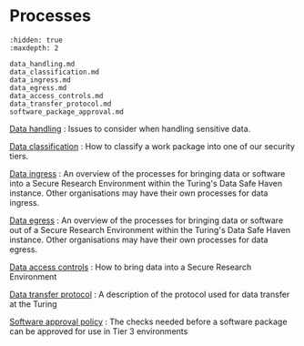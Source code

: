 # Processes

```{toctree}
:hidden: true
:maxdepth: 2

data_handling.md
data_classification.md
data_ingress.md
data_egress.md
data_access_controls.md
data_transfer_protocol.md
software_package_approval.md
```

[Data handling](data_handling.md)
: Issues to consider when handling sensitive data.

[Data classification](data_classification.md)
: How to classify a work package into one of our security tiers.

[Data ingress](data_ingress.md)
: An overview of the processes for bringing data or software into a Secure Research Environment within the Turing's Data Safe Haven instance. Other organisations may have their own processes for data ingress.

[Data egress](data_egress.md)
: An overview of the processes for bringing data or software out of a Secure Research Environment within the Turing's Data Safe Haven instance. Other organisations may have their own processes for data egress.

[Data access controls](data_access_controls.md)
: How to bring data into a Secure Research Environment

[Data transfer protocol](data_transfer_protocol.md)
: A description of the protocol used for data transfer at the Turing

[Software approval policy](software_package_approval.md)
: The checks needed before a software package can be approved for use in Tier 3 environments
